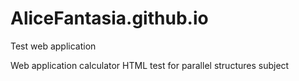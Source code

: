 # AliceFantasia.github.io
Test web application 

Web application calculator HTML test for parallel structures subject
